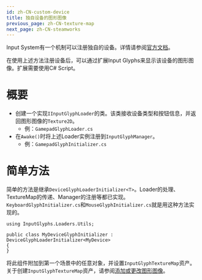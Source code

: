 ```yaml
---
id: zh-CN-custom-device
title: 独自设备的图形图像
previous_page: zh-CN-texture-map
next_page: zh-CN-steamworks
---
```


Input System有一个机制可以注册独自的设备。详情请参阅[官方文档](https://docs.unity3d.com/Packages/com.unity.inputsystem@1.4/manual/HowDoI.html#create-my-own-custom-devices)。

在使用上述方法注册设备后，可以通过扩展Input Glyphs来显示该设备的图形图像。扩展需要使用C# Script。

# 概要
- 创建一个实现`IInputGlyphLoader`的类。该类接收设备类型和按钮信息，并返回图形图像的`Texture2D`。
  - 例：`GamepadGlyphLoader.cs`
- 在`Awake()`时将上述Loader实例注册到`InputGlyphManager`。
  - 例：`GamepadGlyphInitializer.cs`

# 简单方法
简单的方法是继承`DeviceGlyphLoaderInitializer<T>`。Loader的处理、TextureMap的传递、Manager的注册等都已实现。`KeyboardGlyphInitializer.cs`和`MouseGlyphInitializer.cs`就是用这种方法实现的。


```
using InputGlyphs.Loaders.Utils;

public class MyDeviceGlyphInitializer : DeviceGlyphLoaderInitializer<MyDevice>
{
}
```

将此组件附加到第一个场景中的任意对象，并设置`InputGlyphTextureMap`资产。关于创建`InputGlyphTextureMap`资产，请参阅[添加或更改图形图像](texture-map)。
